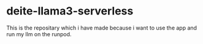 # deite-llama3-serverless
This is the repositary which i have made because i want to use the app and run my llm on the runpod.
